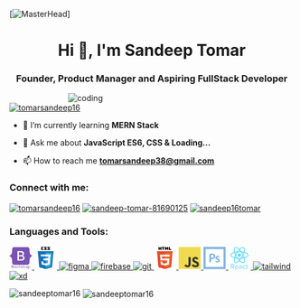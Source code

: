 [![MasterHead](https://www.canva.com/design/DAFJx7om6C4/qYdtEC2FkL8ULb4guPvJkA/view?utm_content=DAFJx7om6C4&utm_campaign=designshare&utm_medium=link&utm_source=publishsharelink)]
<h1 align="center">Hi 👋, I'm Sandeep Tomar</h1>
<h3 align="center">Founder, Product Manager and Aspiring FullStack Developer</h3>
<img align="right" alt="coding" width="400" src="https://i.pinimg.com/originals/9f/5e/6c/9f5e6c028fa50022452ac45e77dda309.gif">

<p align="left"> <a href="https://twitter.com/tomarsandeep16" target="blank"><img src="https://img.shields.io/twitter/follow/tomarsandeep16?logo=twitter&style=for-the-badge" alt="tomarsandeep16" /></a> </p>

- 🌱 I’m currently learning **MERN Stack**

- 💬 Ask me about **JavaScript ES6, CSS & Loading...**

- 📫 How to reach me **tomarsandeep38@gmail.com**

<h3 align="left">Connect with me:</h3>
<p align="left">
<a href="https://twitter.com/tomarsandeep16" target="blank"><img align="center" src="https://raw.githubusercontent.com/rahuldkjain/github-profile-readme-generator/master/src/images/icons/Social/twitter.svg" alt="tomarsandeep16" height="30" width="40" /></a>
<a href="https://linkedin.com/in/sandeep-tomar-81690125" target="blank"><img align="center" src="https://raw.githubusercontent.com/rahuldkjain/github-profile-readme-generator/master/src/images/icons/Social/linked-in-alt.svg" alt="sandeep-tomar-81690125" height="30" width="40" /></a>
<a href="https://instagram.com/sandeep16tomar" target="blank"><img align="center" src="https://raw.githubusercontent.com/rahuldkjain/github-profile-readme-generator/master/src/images/icons/Social/instagram.svg" alt="sandeep16tomar" height="30" width="40" /></a>
</p>

<h3 align="left">Languages and Tools:</h3>
<p align="left"> <a href="https://getbootstrap.com" target="_blank" rel="noreferrer"> <img src="https://raw.githubusercontent.com/devicons/devicon/master/icons/bootstrap/bootstrap-plain-wordmark.svg" alt="bootstrap" width="40" height="40"/> </a> <a href="https://www.w3schools.com/css/" target="_blank" rel="noreferrer"> <img src="https://raw.githubusercontent.com/devicons/devicon/master/icons/css3/css3-original-wordmark.svg" alt="css3" width="40" height="40"/> </a> <a href="https://www.figma.com/" target="_blank" rel="noreferrer"> <img src="https://www.vectorlogo.zone/logos/figma/figma-icon.svg" alt="figma" width="40" height="40"/> </a> <a href="https://firebase.google.com/" target="_blank" rel="noreferrer"> <img src="https://www.vectorlogo.zone/logos/firebase/firebase-icon.svg" alt="firebase" width="40" height="40"/> </a> <a href="https://git-scm.com/" target="_blank" rel="noreferrer"> <img src="https://www.vectorlogo.zone/logos/git-scm/git-scm-icon.svg" alt="git" width="40" height="40"/> </a> <a href="https://www.w3.org/html/" target="_blank" rel="noreferrer"> <img src="https://raw.githubusercontent.com/devicons/devicon/master/icons/html5/html5-original-wordmark.svg" alt="html5" width="40" height="40"/> </a> <a href="https://developer.mozilla.org/en-US/docs/Web/JavaScript" target="_blank" rel="noreferrer"> <img src="https://raw.githubusercontent.com/devicons/devicon/master/icons/javascript/javascript-original.svg" alt="javascript" width="40" height="40"/> </a> <a href="https://www.photoshop.com/en" target="_blank" rel="noreferrer"> <img src="https://raw.githubusercontent.com/devicons/devicon/master/icons/photoshop/photoshop-line.svg" alt="photoshop" width="40" height="40"/> </a> <a href="https://reactjs.org/" target="_blank" rel="noreferrer"> <img src="https://raw.githubusercontent.com/devicons/devicon/master/icons/react/react-original-wordmark.svg" alt="react" width="40" height="40"/> </a> <a href="https://tailwindcss.com/" target="_blank" rel="noreferrer"> <img src="https://www.vectorlogo.zone/logos/tailwindcss/tailwindcss-icon.svg" alt="tailwind" width="40" height="40"/> </a> <a href="https://www.adobe.com/products/xd.html" target="_blank" rel="noreferrer"> <img src="https://cdn.worldvectorlogo.com/logos/adobe-xd.svg" alt="xd" width="40" height="40"/> </a> </p>

<p><img align="left" src="https://github-readme-stats.vercel.app/api/top-langs?username=sandeeptomar16&show_icons=true&locale=en&layout=compact" alt="sandeeptomar16" /></p>

<p>&nbsp;<img align="center" src="https://github-readme-stats.vercel.app/api?username=sandeeptomar16&show_icons=true&locale=en" alt="sandeeptomar16" /></p>
